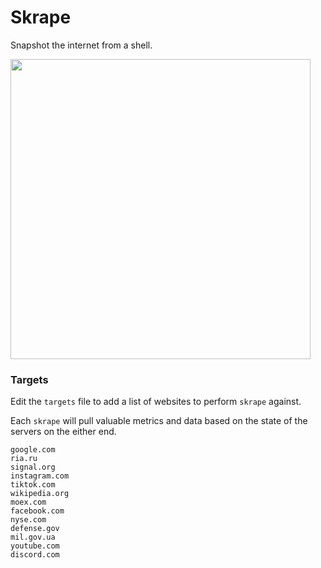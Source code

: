 # Skrape

Snapshot the internet from a shell. 

<p><img src="https://user-images.githubusercontent.com/13757818/158035820-36fe726e-a525-4761-869e-e7d603344bb2.png" width="480"></p>

### Targets

Edit the `targets` file to add a list of websites to perform `skrape` against.

Each `skrape` will pull valuable metrics and data based on the state of the servers on the either end.

```
google.com
ria.ru
signal.org
instagram.com
tiktok.com
wikipedia.org
moex.com
facebook.com
nyse.com
defense.gov
mil.gov.ua
youtube.com
discord.com
```

